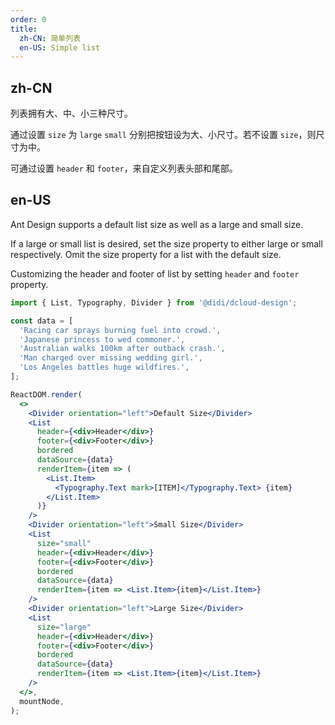 ```yaml
---
order: 0
title:
  zh-CN: 简单列表
  en-US: Simple list
---
```


## zh-CN

列表拥有大、中、小三种尺寸。

通过设置 `size` 为 `large` `small` 分别把按钮设为大、小尺寸。若不设置 `size`，则尺寸为中。

可通过设置 `header` 和 `footer`，来自定义列表头部和尾部。

## en-US

Ant Design supports a default list size as well as a large and small size.

If a large or small list is desired, set the size property to either large or small respectively. Omit the size property for a list with the default size.

Customizing the header and footer of list by setting `header` and `footer` property.

```jsx
import { List, Typography, Divider } from '@didi/dcloud-design';

const data = [
  'Racing car sprays burning fuel into crowd.',
  'Japanese princess to wed commoner.',
  'Australian walks 100km after outback crash.',
  'Man charged over missing wedding girl.',
  'Los Angeles battles huge wildfires.',
];

ReactDOM.render(
  <>
    <Divider orientation="left">Default Size</Divider>
    <List
      header={<div>Header</div>}
      footer={<div>Footer</div>}
      bordered
      dataSource={data}
      renderItem={item => (
        <List.Item>
          <Typography.Text mark>[ITEM]</Typography.Text> {item}
        </List.Item>
      )}
    />
    <Divider orientation="left">Small Size</Divider>
    <List
      size="small"
      header={<div>Header</div>}
      footer={<div>Footer</div>}
      bordered
      dataSource={data}
      renderItem={item => <List.Item>{item}</List.Item>}
    />
    <Divider orientation="left">Large Size</Divider>
    <List
      size="large"
      header={<div>Header</div>}
      footer={<div>Footer</div>}
      bordered
      dataSource={data}
      renderItem={item => <List.Item>{item}</List.Item>}
    />
  </>,
  mountNode,
);
```

